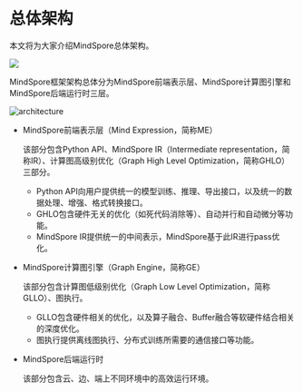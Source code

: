 # 总体架构

本文将为大家介绍MindSpore总体架构。

<a href="https://gitee.com/mindspore/docs/blob/r0.6/docs/source_zh_cn/architecture.md" target="_blank"><img src="./_static/logo_source.png"></a>

MindSpore框架架构总体分为MindSpore前端表示层、MindSpore计算图引擎和MindSpore后端运行时三层。

![architecture](./images/architecture.png)

- MindSpore前端表示层（Mind Expression，简称ME）

  该部分包含Python API、MindSpore IR（Intermediate representation，简称IR）、计算图高级别优化（Graph High Level Optimization，简称GHLO）三部分。
  - Python API向用户提供统一的模型训练、推理、导出接口，以及统一的数据处理、增强、格式转换接口。
  - GHLO包含硬件无关的优化（如死代码消除等）、自动并行和自动微分等功能。
  - MindSpore IR提供统一的中间表示，MindSpore基于此IR进行pass优化。

- MindSpore计算图引擎（Graph Engine，简称GE）

  该部分包含计算图低级别优化（Graph Low Level Optimization，简称GLLO）、图执行。
  - GLLO包含硬件相关的优化，以及算子融合、Buffer融合等软硬件结合相关的深度优化。
  - 图执行提供离线图执行、分布式训练所需要的通信接口等功能。

- MindSpore后端运行时

  该部分包含云、边、端上不同环境中的高效运行环境。
